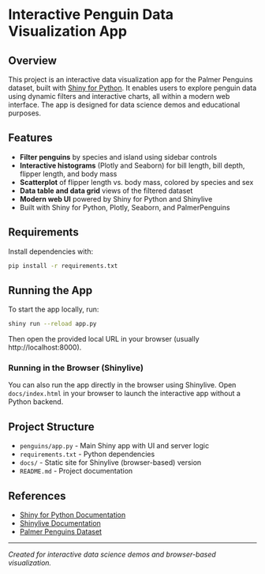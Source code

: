 
# Interactive Penguin Data Visualization App


## Overview

This project is an interactive data visualization app for the Palmer Penguins dataset, built with [Shiny for Python](https://shiny.posit.co/py/). It enables users to explore penguin data using dynamic filters and interactive charts, all within a modern web interface. The app is designed for data science demos and educational purposes.


## Features

- **Filter penguins** by species and island using sidebar controls
- **Interactive histograms** (Plotly and Seaborn) for bill length, bill depth, flipper length, and body mass
- **Scatterplot** of flipper length vs. body mass, colored by species and sex
- **Data table and data grid** views of the filtered dataset
- **Modern web UI** powered by Shiny for Python and Shinylive
- Built with Shiny for Python, Plotly, Seaborn, and PalmerPenguins


## Requirements

Install dependencies with:

```sh
pip install -r requirements.txt
```


## Running the App

To start the app locally, run:

```sh
shiny run --reload app.py
```

Then open the provided local URL in your browser (usually http://localhost:8000).

### Running in the Browser (Shinylive)

You can also run the app directly in the browser using Shinylive. Open `docs/index.html` in your browser to launch the interactive app without a Python backend.


## Project Structure

- `penguins/app.py` - Main Shiny app with UI and server logic
- `requirements.txt` - Python dependencies
- `docs/` - Static site for Shinylive (browser-based) version
- `README.md` - Project documentation


## References

- [Shiny for Python Documentation](https://shiny.posit.co/py/)
- [Shinylive Documentation](https://shinylive.io/)
- [Palmer Penguins Dataset](https://allisonhorst.github.io/palmerpenguins/)


---
*Created for interactive data science demos and browser-based visualization.*